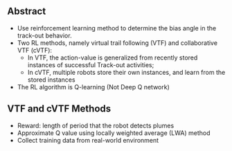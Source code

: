 ## Abstract
* Use reinforcement learning method to determine the bias angle in the track-out behavior. 
* Two RL methods, namely virtual trail following (VTF) and collaborative VTF (cVTF):
  * In VTF, the action-value is generalized from recently stored instances of successful Track-out activities;
  * In cVTF, multiple robots store their own instances, and learn from the stored instances
* The RL algorithm is Q-learning (Not Deep Q network)

## VTF and cVTF Methods
* Reward: length of period that the robot detects plumes
* Approximate Q value using locally weighted average (LWA) method
* Collect training data from real-world environment

